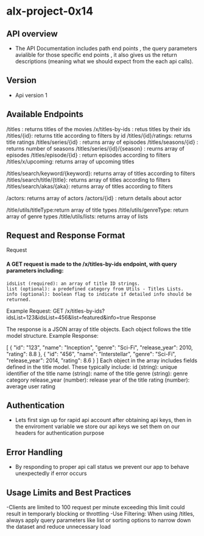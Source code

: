 # alx-project-0x14
## API overview
- The API Documentation includes path end points , the query parameters avialible for those specific end points , it also gives us the return descriptions (meaning what we should expect from the each api calls).
## Version
- Api version 1
## Available Endpoints
/titles : returns titles of the movies
/x/titles-by-ids : retus titles by their ids
/titles/{id}: returns title according to filters by id
/titles/{id}/ratings: returns title ratings
/titles/series/{id} : returns array of episodes
/titles/seasons/{id} : returns number of seasons
/titles/series/{id}/{season} : reurns array of episodes
/titles/episode/{id} : return episodes according to filters
/titles/x/upcoming: returns array of upcoming titles

/titles/search/keyword/{keyword}: returns array of titles according to filters
/titles/search/title/{title}: returns array of titles according to filters
/titles/search/akas/{aka}: returns array of titles according to filters

/actors: returns array of actors
/actors/{id} : return details about actor

/title/utils/titleType:return array of title types
/title/utils/genreType: return array of genre types
/title/utils/lists: returns array of lists

 ## Request and Response Format 
 Request
#### A GET request is made to the /x/titles-by-ids endpoint, with query parameters including:
    idsList (required): an array of title ID strings.
    list (optional): a predefined category from Utils - Titles Lists.
    info (optional): boolean flag to indicate if detailed info should be returned.
Example Request:
GET /x/titles-by-ids?idsList=123&idsList=456&list=featured&info=true
Response

The response is a JSON array of title objects. Each object follows the title model structure.
Example Response:

[
  {
    "id": "123",
    "name": "Inception",
    "genre": "Sci-Fi",
    "release_year": 2010,
    "rating": 8.8
  },
  {
    "id": "456",
    "name": "Interstellar",
    "genre": "Sci-Fi",
    "release_year": 2014,
    "rating": 8.6
  }
]
Each object in the array includes fields defined in the title model. These typically include:
    id (string): unique identifier of the title
    name (string): name of the title
    genre (string): genre category
    release_year (number): release year of the title
    rating (number): average user rating
## Authentication
- Lets first sign up for rapid api account after obtaining api keys, then in the enviroment variable we store our api keys we set them on our headers for authentication purpose
## Error Handling
- By responding to proper api call status we prevent our app to behave unexpectedly if error occurs 
## Usage Limits and Best Practices
-Clients are limited to 100 request per minute exceeding this limit could result in temporarly blocking or throttling
-Use Filtering: When using /titles, always apply query parameters like list or sorting options to narrow down the dataset and reduce unnecessary load